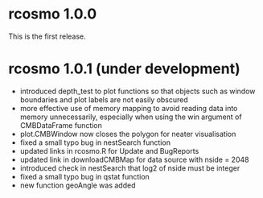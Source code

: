 # rcosmo 1.0.0
This is the first release.


# rcosmo 1.0.1 (under development)
* introduced depth_test to plot functions so that objects such
  as window boundaries and plot labels are not easily obscured
* more effective use of memory mapping to avoid reading data into
  memory unnecessarily, especially when using the win argument
  of CMBDataFrame function
* plot.CMBWindow now closes the polygon for neater visualisation
* fixed a small typo bug in nestSearch function
* updated links in rcosmo.R for Update and BugReports
* updated link in downloadCMBMap for data source with nside = 2048
* introduced check in nestSearch that log2 of nside must be integer
* fixed a small typo bug in qstat function
* new function geoAngle was added

